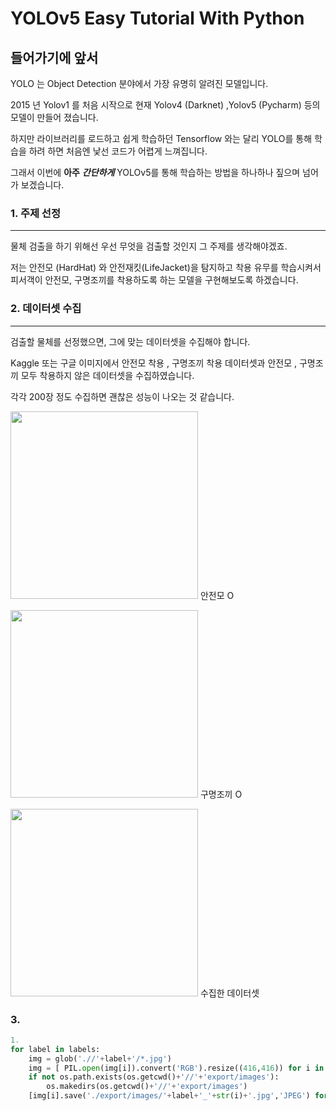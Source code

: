 YOLOv5 Easy Tutorial With Python
==============================

들어가기에 앞서
----------
YOLO 는 Object Detection 분야에서 가장 유명히 알려진 모델입니다. 

2015 년 Yolov1 를 처음 시작으로 현재 Yolov4 (Darknet) ,Yolov5 (Pycharm) 등의 모델이 만들어 졌습니다.

하지만 라이브러리를 로드하고 쉽게 학습하던 Tensorflow 와는 달리  YOLO를 통해 학습을 하려 하면 처음엔 낯선 코드가 어렵게 느껴집니다.

그래서 이번에 **아주** ***간단하게*** YOLOv5를 통해 학습하는 방법을 하나하나 짚으며 넘어가 보겠습니다.







### 1. 주제 선정
---
물체 검출을 하기 위해선 우선 무엇을 검출할 것인지 그 주제를 생각해야겠죠.

저는 안전모 (HardHat) 와 안전재킷(LifeJacket)을 탐지하고 착용 유무를 학습시켜서 피서객이 안전모, 구명조끼를 착용하도록 하는 모델을 구현해보도록 하겠습니다.




### 2. 데이터셋 수집
---
검출할 물체를 선정했으면, 그에 맞는 데이터셋을 수집해야 합니다.

Kaggle 또는 구글 이미지에서 안전모 착용 , 구명조끼 착용 데이터셋과 안전모 , 구명조끼 모두 착용하지 않은 데이터셋을 수집하였습니다.

각각 200장 정도 수집하면 괜찮은 성능이 나오는 것 같습니다.


<img src = "https://user-images.githubusercontent.com/77887166/130191193-37e9e9e3-9ec5-4bd3-85bc-47bc4cfefca9.jpg" width="300"> 안전모 O

<img src = "https://user-images.githubusercontent.com/77887166/130190314-ec34fcda-0f26-4b82-966a-9fcbd4653d5c.jpg" width="300"> 구명조끼 O

<img src = "https://user-images.githubusercontent.com/77887166/130191919-dbf32669-c0e0-4db1-8604-38016e592cf5.png" width="300"> 수집한 데이터셋



### 3. 

```python
1. 
for label in labels: 
	img = glob('.//'+label+'/*.jpg')
	img = [ PIL.open(img[i]).convert('RGB').resize((416,416)) for i in range(len(img))]
	if not os.path.exists(os.getcwd()+'//'+'export/images'):
   		os.makedirs(os.getcwd()+'//'+'export/images')
	[img[i].save('./export/images/'+label+'_'+str(i)+'.jpg','JPEG') for i in range(len(img))]
```
